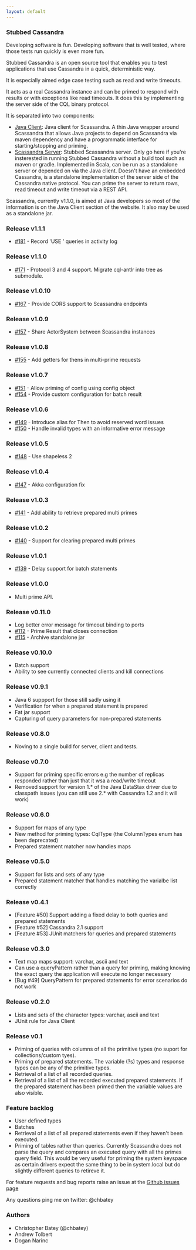```yaml
---
layout: default
---
```


### Stubbed Cassandra

Developing software is fun. Developing software that is well tested, where those tests run quickly is even more fun.

Stubbed Cassandra is an open source tool that enables you to test applications that use Cassandra in a quick, deterministic way.

It is especially aimed edge case testing such as read and write timeouts.

It acts as a real Cassandra instance and can be primed to respond with results or with exceptions like read timeouts. It does this by implementing the server side of the CQL binary protocol.

It is separated into two components:

* [Java Client](http://scassandra-docs.readthedocs.org/en/latest/java/overview/): Java client for Scassandra. A thin Java wrapper around Scassandra that allows Java projects to depend on Scassandra via maven dependency and have a programmatic interface for starting/stopping and priming.
* [Scassandra Server](http://scassandra-docs.readthedocs.org/en/latest/standalone/overview/): Stubbed Scassandra server. Only go here if you're insterested in running Stubbed Cassandra without a build tool such as maven or gradle. Implemented in Scala, can be run as a standalone server or depended on via the Java client. Doesn't have an embedded Cassandra, is a standalone implementation of the server side of the Cassandra native protocol. You can prime the server to return rows, read timeout and write timeout via a REST API.

Scassandra, currently v1.1.0, is aimed at Java developers so most of the information is on the Java Client section of the website.  It also may be used as a standalone jar.

### Release v1.1.1

* [#181](https://github.com/scassandra/scassandra-server/issues/181) - Record 'USE <keyspace>' queries in activity log

### Release v1.1.0

* [#171](https://github.com/scassandra/scassandra-server/pull/171) - Protocol 3 and 4 support.  Migrate cql-antlr into tree as submodule.

### Release v1.0.10

* [#167](https://github.com/scassandra/scassandra-server/pull/167) - Provide CORS support to Scassandra endpoints

### Release v1.0.9

* [#157](https://github.com/scassandra/scassandra-server/pull/157) - Share ActorSystem between Scassandra instances

### Release v1.0.8

* [#155](https://github.com/scassandra/scassandra-server/pull/155) - Add getters for thens in multi-prime requests

### Release v1.0.7

* [#151](https://github.com/scassandra/scassandra-server/pull/151) - Allow priming of config using config object
* [#154](https://github.com/scassandra/scassandra-server/pull/154) - Provide custom configuration for batch result

### Release v1.0.6

* [#149](https://github.com/scassandra/scassandra-server/pull/149) - Introduce alias for Then to avoid reserved word issues 
* [#150](https://github.com/scassandra/scassandra-server/pull/150) - Handle invalid types with an informative error message

### Release v1.0.5

* [#148](https://github.com/scassandra/scassandra-server/pull/148) - Use shapeless 2

### Release v1.0.4

* [#147](https://github.com/scassandra/scassandra-server/pull/147) - Akka configuration fix

### Release v1.0.3

* [#141](https://github.com/scassandra/scassandra-server/pull/141) - Add ability to retrieve prepared multi primes

### Release v1.0.2

* [#140](https://github.com/scassandra/scassandra-server/pull/140) - Support for clearing prepared multi primes

### Release v1.0.1
* [#139](https://github.com/scassandra/scassandra-server/pull/139) - Delay support for batch statements

### Release v1.0.0

* Multi prime API.

### Release v0.11.0

* Log better error message for timeout binding to ports
* [#112](https://github.com/scassandra/scassandra-server/issues/112) - Prime Result that closes connection
* [#115](https://github.com/scassandra/scassandra-server/pull/115) - Archive standalone jar

### Release v0.10.0

* Batch support
* Ability to see currently connected clients and kill connections

### Release v0.9.1

* Java 6 suppport for those still sadly using it
* Verification for when a prepared statement is prepared
* Fat jar support
* Capturing of query parameters for non-prepared statements

### Release v0.8.0

* Noving to a single build for server, client and tests.

### Release v0.7.0 

* Support for priming specific errors e.g the number of replicas responded rather than just that it wsa a read/write timeout
* Removed support for version 1.* of the Java DataStax driver due to classpath issues (you can still use 2.* with Cassandra 1.2 and it will work)

### Release v0.6.0

* Support for maps of any type
* New method for priming types: CqlType (the ColumnTypes enum has been deprecated)
* Prepared statement matcher now handles maps
 
### Release v0.5.0

* Support for lists and sets of any type
* Prepared statement matcher that handles matching the varialbe list correctly

### Release v0.4.1

* [Feature #50] Support adding a fixed delay to both queries and prepared statements
* [Feature #52] Cassandra 2.1 support
* [Feature #53] JUnit matchers for queries and prepared statements

### Release v0.3.0

* Text map maps support: varchar, ascii and text
* Can use a queryPattern rather than a query for priming, making knowing the exact query the application will execute no longer necessary
* [Bug #49] QueryPattern for prepared statements for error scenarios do not work

### Release v0.2.0

* Lists and sets of the character types: varchar, ascii and text
* JUnit rule for Java Client

### Release v0.1

* Priming of queries with columns of all the primitive types (no suport for collections/custom tyes).
* Priming of prepared statements. The variable (?s) types and response types can be any of the primitive types.
* Retrieval of a list of all recorded queries.
* Retrieval of a list of all the recorded executed prepared statements. If the prepared statement has been primed then the variable values are also visible.

### Feature backlog

* User defined types
* Batches
* Retrieval of a list of all prepared statements even if they haven't been executed.
* Priming of tables rather than queries. Currently Scassandra does not parse the query and compares an executed query with all the primes query field. This would be very useful for priming the system keyspace as certain drivers expect the same thing to be in system.local but do slightly different queries to retireve it.

For feature requests and bug reports raise an issue at the [Github issues page](https://github.com/scassandra/scassandra-server/issues)

Any questions ping me on twitter: @chbatey

### Authors 
* Christopher Batey (@chbatey)
* Andrew Tolbert
* Dogan Narinc

